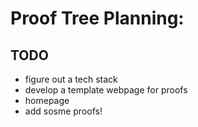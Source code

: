 # Proof Tree Planning:

## TODO
- figure out a tech stack
- develop a template webpage for proofs
- homepage
- add sosme proofs!
